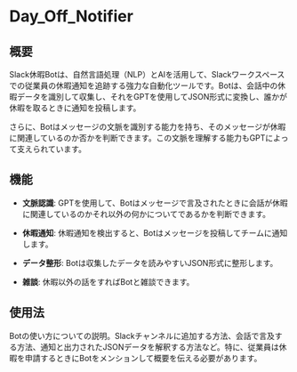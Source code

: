
# Day_Off_Notifier

## 概要

Slack休暇Botは、自然言語処理（NLP）とAIを活用して、Slackワークスペースでの従業員の休暇通知を追跡する強力な自動化ツールです。Botは、会話中の休暇データを識別して収集し、それをGPTを使用してJSON形式に変換し、誰かが休暇を取るときに通知を投稿します。

さらに、Botはメッセージの文脈を識別する能力を持ち、そのメッセージが休暇に関連しているのか否かを判断できます。この文脈を理解する能力もGPTによって支えられています。

## 機能

- **文脈認識**: GPTを使用して、Botはメッセージで言及されたときに会話が休暇に関連しているのかそれ以外の何かについてであるかを判断できます。

- **休暇通知**: 休暇通知を検出すると、Botはメッセージを投稿してチームに通知します。

- **データ整形**: Botは収集したデータを読みやすいJSON形式に整形します。
  
- **雑談**: 休暇以外の話をすればBotと雑談できます。

## 使用法

Botの使い方についての説明。Slackチャンネルに追加する方法、会話で言及する方法、通知と出力されたJSONデータを解釈する方法など。特に、従業員は休暇を申請するときにBotをメンションして概要を伝える必要があります。